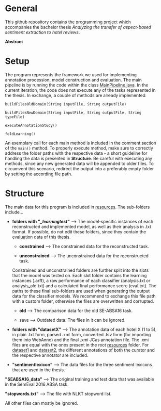 # General
This github repository contains the programming project which accompanies the bachelor thesis *Analyzing the transfer of aspect-based sentiment extraction to hotel reviews*.

**Abstract**



# Setup
The program represents the framework we used for implementing annotation procession, model construction and evaluation. 
The main pipeline is by running the code within the class [MainPipeline.java](https://github.com/jonasmeise/AutomaticAspectExtraction/blob/master/src/main/java/de/unidue/langtech/bachelor/meise/pipeline/MainPipeline.java).
In the current iteration, the code does not execute any of the tasks represented in the thesis. In exchange, a couple of methods are already implemented:

``buildFilesOldDomain(String inputFile, String outputFile)``

``buildFilesNewDomain(String inputFile, String outputFile, String typeFile)``

``executeAnnotationStudy()``

``foldLearning()``

An exemplary call for each main method is included in the comment section of the ``main()`` method. 
To properly execute method, make sure to correctly address the folder paths with the respective data - a short guideline for handling the data is presented in **Structure**.
Be careful with executing any methods, since any new generated data will be appended to older files. To circumvent this scenario, redirect the output into a preferably empty folder by setting the according file path.

# Structure

The main data for this program is included in [resources](https://github.com/jonasmeise/AutomaticAspectExtraction/tree/master/src/main/resources). The sub-folders include...

* **folders with "_\_learningtest_"** --> The model-specific instances of each reconstructed and implemented model, as well as their analysis in .txt format. If possible, do not edit these folders, since they contain the evaluation data of this thesis.

  * **constrained** --> The constrained data for the reconstructed task.
  
  * **unconstrained** --> The unconstrained data for the reconstructed task.
  
  Constrained and unconstrained folders are further split into the slots that the model was tested on. Each slot folder contains the learning instances (.arff), a raw performance of each classifier (analysis.txt or analysis_old.txt) and a calculated final performance score (eval.txt). The paths to these final sub-folders are used when generating the output data for the classifier models. We recommend to exchange this file path with a custom folder, otherwise the files are overwritten and corrupted.
  
  * **old** --> The comparison data for the old SE-ABSA16 task.
  
  * save --> Outdated data. The files in it can be ignored.

* **folders with "datasetX"** --> The annotation data of each hotel X (1 to 5), in plain .txt form, parsed .xml form, converted .tsv form (for importing them into WebAnno) and the final .xmi JCas annotation file. The .xmi files are equal with the ones present in the root [resources](https://github.com/jonasmeise/AutomaticAspectExtraction/tree/master/src/main/resources) folder. For [dataset1](https://github.com/jonasmeise/AutomaticAspectExtraction/tree/master/src/main/resources/dataset1) and [dataset2](https://github.com/jonasmeise/AutomaticAspectExtraction/tree/master/src/main/resources/dataset2), the different annotations of both the curator and the respective annotator are included.
 
* **"sentimentlexicon"** --> The data files for the three sentiment lexicons that are used in the thesis.

**"SEABSA16_data"** --> The original training and test data that was available in the SemEval 2016 ABSA task.

**"stopwords.txt"** --> The file with NLKT stopword list.

All other files can mostly be ignored.
